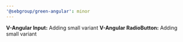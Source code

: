 ```yaml
---
'@sebgroup/green-angular': minor
---
```


**V-Angular Input:** Adding small variant
**V-Angular RadioButton:** Adding small variant
